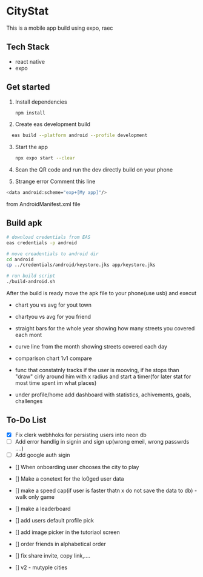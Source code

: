 # CityStat

This is a mobile app build using expo, raec

## Tech Stack

 - react native
 - expo 



## Get started

1. Install dependencies

   ```bash
   npm install
   ```

2. Create eas development build
 
  ```bash
    eas build --platform android --profile development      
   ```


3. Start the app

   ```bash
   npx expo start --clear
   ```

4. Scan the QR code and run the dev directly build on your phone

5. Strange error
 Comment this line 
  ```bash
 <data android:scheme="exp+[My app]"/>
   ```
   from AndroidManifest.xml file



## Build apk

```bash
# download credentials from EAS
eas credentials -p android

# move creadentials to android dir
cd android
cp ../credentials/android/keystore.jks app/keystore.jks

# run build script
./build-android.sh
```

After the build is ready move the apk file to your phone(use usb) and execut




- chart you vs avg for yout town
- chartyou vs avg for you friend
- straight bars for the whole year showing how many streets you covered each mont
- curve line from the month showing streets covered each day
- comparison chart 1v1 compare
- func that constatnly tracks if the user is mooving, if he stops than "draw" cirly around him with x radius and start a timer(for later stat for most time spent im what places) 


- under profile/home add dashboard with statistics, achivements, goals, challenges 



## To-Do List

- [x] Fix clerk webhhoks for persisting users into neon db
- [ ] Add error handlig in signin and sign up(wrong emeil, wrong passwrds ....)
- [ ] Add google auth sigin
- [] When onboarding user chooses the city to play
- [] Make a conetext for the lo0ged user data 
- [] make a speed cap(if user is faster thatn x do not save the data to db) - walk only game
- [] make a leaderboard
- [] add users default profile pick
- [] add image picker in the tutoriaol screen
- [] order friends in alphabetical order 
- [] fix share invite, copy link,....

- [] v2 - mutyple cities


